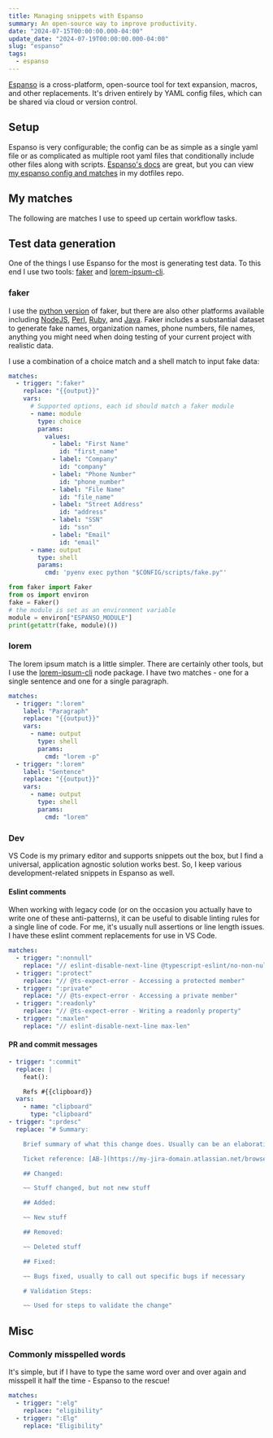 ```yaml
---
title: Managing snippets with Espanso
summary: An open-source way to improve productivity.
date: "2024-07-15T00:00:00.000-04:00"
update_date: "2024-07-19T00:00:00.000-04:00"
slug: "espanso"
tags:
  - espanso
---
```

[Espanso](https://espanso.org/) is a cross-platform, open-source tool for text expansion, macros, and other replacements. It's driven entirely by YAML config files, which can be shared via cloud or version control.

## Setup

Espanso is very configurable; the config can be as simple as a single yaml file or as complicated as multiple root yaml files that conditionally include other files along with scripts. [Espanso's docs](https://espanso.org/docs/get-started/) are great, but you can view [my espanso config and matches](https://github.com/nathonius/dotfiles/tree/main/espanso) in my dotfiles repo.

## My matches

The following are matches I use to speed up certain workflow tasks.

## Test data generation

One of the things I use Espanso for the most is generating test data. To this end I use two tools: [faker](https://faker.readthedocs.io/en/master/) and [lorem-ipsum-cli](https://www.npmjs.com/package/lorem-ipsum-cli).

### faker

I use the [python version](https://faker.readthedocs.io/en/master/) of faker, but there are also other platforms available including [NodeJS](https://fakerjs.dev/), [Perl](https://metacpan.org/dist/Data-Faker), [Ruby](https://github.com/faker-ruby/faker), and [Java](https://github.com/DiUS/java-faker). Faker includes a substantial dataset to generate fake names, organization names, phone numbers, file names, anything you might need when doing testing of your current project with realistic data.

I use a combination of a choice match and a shell match to input fake data:

```yaml ; match/faker.yml
matches:
  - trigger: ":faker"
    replace: "{{output}}"
    vars:
      # Supported options, each id should match a faker module
      - name: module
        type: choice
        params:
          values:
            - label: "First Name"
              id: "first_name"
            - label: "Company"
              id: "company"
            - label: "Phone Number"
              id: "phone_number"
            - label: "File Name"
              id: "file_name"
            - label: "Street Address"
              id: "address"
            - label: "SSN"
              id: "ssn"
            - label: "Email"
              id: "email"
      - name: output
        type: shell
        params:
          cmd: 'pyenv exec python "$CONFIG/scripts/fake.py"'
```

```python ; scripts/fake.py
from faker import Faker
from os import environ
fake = Faker()
# the module is set as an environment variable
module = environ["ESPANSO_MODULE"]
print(getattr(fake, module)())
```

### lorem

The lorem ipsum match is a little simpler. There are certainly other tools, but I use the [lorem-ipsum-cli](https://www.npmjs.com/package/lorem-ipsum-cli) node package. I have two matches - one for a single sentence and one for a single paragraph.

```yaml ; match/dev.yml
matches:
  - trigger: ":lorem"
    label: "Paragraph"
    replace: "{{output}}"
    vars:
      - name: output
        type: shell
        params:
          cmd: "lorem -p"
  - trigger: ":lorem"
    label: "Sentence"
    replace: "{{output}}"
    vars:
      - name: output
        type: shell
        params:
          cmd: "lorem"
```

### Dev

VS Code is my primary editor and supports snippets out the box, but I find a universal, application agnostic solution works best. So, I keep various development-related snippets in Espanso as well.

#### Eslint comments

When working with legacy code (or on the occasion you actually have to write one of these anti-patterns), it can be useful to disable linting rules for a single line of code. For me, it's usually null assertions or line length issues. I have these eslint comment replacements for use in VS Code.

```yaml ; match/dev.yml
matches:
  - trigger: ":nonnull"
    replace: "// eslint-disable-next-line @typescript-eslint/no-non-null-assertion -- This will not be null."
  - trigger: ":protect"
    replace: "// @ts-expect-error - Accessing a protected member"
  - trigger: ":private"
    replace: "// @ts-expect-error - Accessing a private member"
  - trigger: ":readonly"
    replace: "// @ts-expect-error - Writing a readonly property"
  - trigger: ":maxlen"
    replace: "// eslint-disable-next-line max-len"
```

#### PR and commit messages

```yaml
- trigger: ":commit"
  replace: |
    feat():

    Refs #{{clipboard}}
  vars:
    - name: "clipboard"
      type: "clipboard"
- trigger: ":prdesc"
  replace: "# Summary:

    Brief summary of what this change does. Usually can be an elaboration on your commit messages.

    Ticket reference: [AB-](https://my-jira-domain.atlassian.net/browse/AB-)

    ## Changed:

    ~~ Stuff changed, but not new stuff

    ## Added:

    ~~ New stuff

    ## Removed:

    ~~ Deleted stuff

    ## Fixed:

    ~~ Bugs fixed, usually to call out specific bugs if necessary

    # Validation Steps:

    ~~ Used for steps to validate the change"
```

## Misc

### Commonly misspelled words

It's simple, but if I have to type the same word over and over again and misspell it half the time - Espanso to the rescue!

```yaml ; match/words.yml
matches:
  - trigger: ":elg"
    replace: "eligibility"
  - trigger: ":Elg"
    replace: "Eligibility"
```